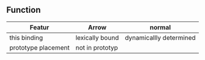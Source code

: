 ## Function 
| Featur | Arrow | normal |
|--|--|--|
| this binding | lexically bound | dynamicallly determined|
|prototype placement| not in  prototyp


<!--stackedit_data:
eyJoaXN0b3J5IjpbMTI5OTcxMDc4M119
-->